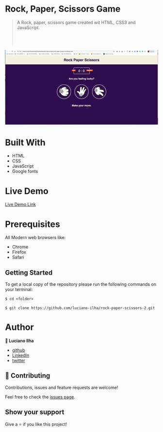# Rock, Paper, Scissors Game

> A Rock, paper, scissors game created wit HTML, CSS3 and JavaScript.</br></br></br></br>

![Screenshot](images/screenshot.png)


# Built With #

- HTML
- CSS
- JavaScript
- Google fonts


# Live Demo #
[Live Demo Link](https://rawcdn.githack.com/luciano-ilha/rock-paper-scissors-2/6dd653a69169b23a95e36609a20abd5b04aee5a3/index.html)


 # Prerequisites #
 All Modern web browsers like:
- Chrome 
- Firefox
- Safari


## Getting Started

To get a local copy of the repository please run the following commands on your terminal:

```
$ cd <folder>
```

```
$ git clone https://github.com/luciano-ilha/rock-paper-scissors-2.git
```



 # Author # 


**👤 Luciano Ilha**
 - [github](https://github.com/luciano-ilha)
 - [LinkedIn](https://www.linkedin.com/in/luciano-ilha-carbonell-188115a0/)
 - [twitter](https://twitter.com/CarbonellIlha)   


## 🤝 Contributing

Contributions, issues and feature requests are welcome!

Feel free to check the [issues page](https://github.com/luciano-ilha/rock-paper-scissors-2/issues).

## Show your support

Give a ⭐️ if you like this project!
